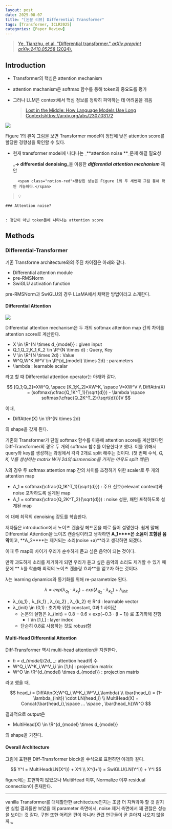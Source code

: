 ```yaml
---
layout: post
date: 2025-08-07
title: "[논문 리뷰] Differential Transformer"
tags: [Transformer, ICLR2025]
categories: [Paper Review]
---
```


> [Ye, Tianzhu, et al. "Differential transformer." ](https://arxiv.org/abs/2410.05258)[_arXiv preprint arXiv:2410.05258_](https://arxiv.org/abs/2410.05258)[ (2024).](https://arxiv.org/abs/2410.05258)



## Introduction

- Transformer의 핵심은 attention mechanism
- attention machanism은 softmax 함수를 통해 token의 중요도를 평가
- 그러나 LLM은 context에서 핵심 정보를 정확히 파악하는 데 어려움을 겪음

	> [Lost in the Middle: How Language Models Use Long Contextshttps://arxiv.org/abs/2307.03172](https://arxiv.org/abs/2307.03172)


![](https://prod-files-secure.s3.us-west-2.amazonaws.com/542b861c-36a8-4051-84e5-8804b6728dba/9083ea56-691a-4752-ae26-47f403431ac8/image.png?X-Amz-Algorithm=AWS4-HMAC-SHA256&X-Amz-Content-Sha256=UNSIGNED-PAYLOAD&X-Amz-Credential=ASIAZI2LB4667LG6JOSG%2F20250811%2Fus-west-2%2Fs3%2Faws4_request&X-Amz-Date=20250811T051825Z&X-Amz-Expires=3600&X-Amz-Security-Token=IQoJb3JpZ2luX2VjEKz%2F%2F%2F%2F%2F%2F%2F%2F%2F%2FwEaCXVzLXdlc3QtMiJGMEQCID1YPS1FYhGTgTyLvSqmFGlVHEQ4ex%2B0TtLzmvcaknfiAiAPJCIq09pEHM034NIvcU24AU%2B6ANw8duycIUlHnaNF%2FSqIBAjl%2F%2F%2F%2F%2F%2F%2F%2F%2F%2F8BEAAaDDYzNzQyMzE4MzgwNSIMdymccG2FCcp%2FvDc7KtwDtzx4ARdqDB1xlmmjcBHsV8gzfNRcZvY4snwIppc2sQPOyXqotnN%2Bo7pZFWFouZmApLimbYlLpxwvF3qsl0LKggt3q7vPbGDXuc6jbGIbQX%2BMihK1Yvs58nZaOVGIO9ErqQdcDf6qTxXYuyE9L7XwmcWU%2BaiS3ge70Qlioir0Fn1eeEIjMvXp1znB4AznRZ2MttFjqZQYtN43C4X7Zmh1TfKoglkT8AsJGSCLZAfFkWNuMH7Pu1kicqV6NTSn%2Fb%2F5ZLDIxvQUTNQ4pNLR4UKeCmB5ZfsG8sIso7I%2BRyPaLVPhBHCIjxukvxwQtWCe4EEsNTeuSIRQvVT0EuAyqIp0yOcsJzzn1iERj89ePlhEnxE%2F%2FtG0ZRsJO6pJplFjmllBMcZ3AOoeaBWFtxGFfr%2BkrfeBrTIVxq6aYIt3Jh%2BZwJf06yP4BMem2zdGMC6RtsZTz88sdug7yaTppPvl2d7XvtZ3u7FPf74dGbBUn9WSWyiK6Oi4k8ep1VaflyF8zBb2AlxwenQKq5odXWEG%2BUjj43g0V2aRzJG6Pb2lgXFE64pd351EdY9Jbdf9iGBFIB5bMjA0YNEEDlCmH%2FhhGaBHiPZciogjHBEq8Esy9WFy7bM9%2BO8z1RGMyEGarVQwytvlxAY6pgEzyuXDiGcm9%2BN162529zIMlNIQi1o5LMswqpbhYlm2h7idyYJudxz1mxNspEKogdTl3U291f%2Bilph1dMhL4LLLU7CLLgKV79M2HYn3lBP2XjvIUQk1zSo7BGeU1IoMSP9IL%2FqxGKy6GKm35ysosX%2Brs3QEaINxTtLAsdF0F263MAAeki%2BQTtH%2FMP%2B6%2Fl%2FIrN6c0JcGIrm3nehb0GqpoH7mbvRrUEef&X-Amz-Signature=0ec210120547b2fa6184d819a91d2e761566a90d882f276fac097d5076de241e&X-Amz-SignedHeaders=host&x-amz-checksum-mode=ENABLED&x-id=GetObject)


Figure 1의 왼쪽 그림을 보면 Transformer model이 정답에 낮은 attention score를 할당한 경향성을 확인할 수 있다.

- 현재 transformer model에 나타나는 _**attention noise **_문제 해결 필요성

	_**→ differential denoising**_을 이용한 _**differential attention mechanism**_ 제안


		<span class="notion-red">향상된 성능은 Figure 1의 두 세번째 그림 통해 확인 가능하다.</span>


> 💡 


	### Attention noise?


	: 정답이 아닌 token들에 나타나는 attention score



## Methods



### Differential-Transformer


기존 Transforme architecture와의 주된 차이점은 아래와 같다.

- Differential attention module
- pre-RMSNorm
- SwiGLU activation function

pre-RMSNorm과 SwiGLU의 경우 LLaMA에서 채택한 방법이라고 소개한다.



#### Differential Attention


![](https://prod-files-secure.s3.us-west-2.amazonaws.com/542b861c-36a8-4051-84e5-8804b6728dba/116d70b2-1963-4810-9167-f4c7d8a06e8f/image.png?X-Amz-Algorithm=AWS4-HMAC-SHA256&X-Amz-Content-Sha256=UNSIGNED-PAYLOAD&X-Amz-Credential=ASIAZI2LB4667LG6JOSG%2F20250811%2Fus-west-2%2Fs3%2Faws4_request&X-Amz-Date=20250811T051825Z&X-Amz-Expires=3600&X-Amz-Security-Token=IQoJb3JpZ2luX2VjEKz%2F%2F%2F%2F%2F%2F%2F%2F%2F%2FwEaCXVzLXdlc3QtMiJGMEQCID1YPS1FYhGTgTyLvSqmFGlVHEQ4ex%2B0TtLzmvcaknfiAiAPJCIq09pEHM034NIvcU24AU%2B6ANw8duycIUlHnaNF%2FSqIBAjl%2F%2F%2F%2F%2F%2F%2F%2F%2F%2F8BEAAaDDYzNzQyMzE4MzgwNSIMdymccG2FCcp%2FvDc7KtwDtzx4ARdqDB1xlmmjcBHsV8gzfNRcZvY4snwIppc2sQPOyXqotnN%2Bo7pZFWFouZmApLimbYlLpxwvF3qsl0LKggt3q7vPbGDXuc6jbGIbQX%2BMihK1Yvs58nZaOVGIO9ErqQdcDf6qTxXYuyE9L7XwmcWU%2BaiS3ge70Qlioir0Fn1eeEIjMvXp1znB4AznRZ2MttFjqZQYtN43C4X7Zmh1TfKoglkT8AsJGSCLZAfFkWNuMH7Pu1kicqV6NTSn%2Fb%2F5ZLDIxvQUTNQ4pNLR4UKeCmB5ZfsG8sIso7I%2BRyPaLVPhBHCIjxukvxwQtWCe4EEsNTeuSIRQvVT0EuAyqIp0yOcsJzzn1iERj89ePlhEnxE%2F%2FtG0ZRsJO6pJplFjmllBMcZ3AOoeaBWFtxGFfr%2BkrfeBrTIVxq6aYIt3Jh%2BZwJf06yP4BMem2zdGMC6RtsZTz88sdug7yaTppPvl2d7XvtZ3u7FPf74dGbBUn9WSWyiK6Oi4k8ep1VaflyF8zBb2AlxwenQKq5odXWEG%2BUjj43g0V2aRzJG6Pb2lgXFE64pd351EdY9Jbdf9iGBFIB5bMjA0YNEEDlCmH%2FhhGaBHiPZciogjHBEq8Esy9WFy7bM9%2BO8z1RGMyEGarVQwytvlxAY6pgEzyuXDiGcm9%2BN162529zIMlNIQi1o5LMswqpbhYlm2h7idyYJudxz1mxNspEKogdTl3U291f%2Bilph1dMhL4LLLU7CLLgKV79M2HYn3lBP2XjvIUQk1zSo7BGeU1IoMSP9IL%2FqxGKy6GKm35ysosX%2Brs3QEaINxTtLAsdF0F263MAAeki%2BQTtH%2FMP%2B6%2Fl%2FIrN6c0JcGIrm3nehb0GqpoH7mbvRrUEef&X-Amz-Signature=53f4701e7049deed7ddd6e548c23bb2a171f2e805ef6d28c8ea93b98c3a638ac&X-Amz-SignedHeaders=host&x-amz-checksum-mode=ENABLED&x-id=GetObject)


Differential attention mechanism은 두 개의 softmax attention map 간의 차이를 attention score로 계산한다.

- X \in \R^{N \times d\_{model}} : given input
- Q\_1,Q\_2,K\_1,K\_2 \in \R^{N \times d} : Query, Key
- V \in \R^{N \times 2d} : Value
- W^Q,W^K,W^V \in \R^{d\_{model} \times 2d} : parameters
- \lambda : learnable scalar

라고 할 때 Differential attention operator는 아래와 같다.


$$
[Q_1;Q_2]=XW^Q, \space [K_1;K_2]=XW^K, \space V=XW^V \\
DiffAttn(X) = (softmax(\cfrac{Q_1K^T_1}{\sqrt{d}}) - \lambda \space softmax(\cfrac{Q_2K^T_2}{\sqrt{d}}))V
$$


이때,

- DiffAtten(X) \in \R^{N \times 2d}

의 shape을 갖게 된다.


기존의 Transformer가 단일 softmax 함수를 이용해 attention score를 계산했다면 Diff-Transformer의 경우 두 개의 softmax 함수를 이용한다고 했다. 이를 위해서 query와 key를 생성하는 과정에서 각각 2개로 split 해주는 것이다. <span class="notion-red">(첫 번째 수식, </span><span class="notion-red">_Q, K, V를 생성하는 matrix W가 2d의 dismension을 가지는 이유도 split 때문_</span><span class="notion-red">)</span>


 λ의 경우 두 softmax attention map 간의 차이를 조정하기 위한 scaler로 두 개의 attention map

- A\_1 = softmax(\cfrac{Q\_1K^T\_1}{\sqrt{d}}) : 주요 신호(relevant context)와 noise 포착하도록 설계된 map
- A\_1 = softmax(\cfrac{Q\_2K^T\_2}{\sqrt{d}}) : noise 성분, 패턴 포착하도록 설계된 map 

에 대해 최적의 denoising 강도를 학습한다.


저자들은 introduction에서 노이즈 캔슬링 헤드폰을 예로 들어 설명한다. 쉽게 말해 Differential Attention을 노이즈 캔슬링이라고 생각하면 **A\_1****은 소음이 포함된 음악**이고, **A\_2****는 제거되는 소리(noise +a)**라고 생각하면 되겠다. 


이때 두 map의 차이가 우리가 순수하게 듣고 싶은 음악이 되는 것이다. 


만약 과도하게 소리를 제거하게 되면 우리가 듣고 싶은 음악의 소리도 제거할 수 있기 때문에 ** λ를 학습해 최적의 노이즈 캔슬링 효과**를 얻고자 하는 것이다.


λ는 learning dynamics와 동기화를 위해 re-parametrize 된다.


$$
\lambda = exp(\lambda_{q_1} \cdot \lambda_{k_1}) - exp(\lambda_{q_2} \cdot \lambda_{k_2}) + \lambda_{init}
$$

- λ\_{q\_1} , λ\_{k\_1} , λ\_{q\_2} , λ\_{k\_2} ∈ R^d : learnable vector
- λ\_{init} \in (0,1) : 초기화 위한 constant, 0과 1 사이값
	- 논문의 실험은 λ\_{init} = 0.8 − 0.6 × exp(−0.3 · (l − 1)) 로 초기화해 진행
		- l \in [1,L] : layer index
	- 단순히 0.8로 사용하는 것도 robust함


#### **Multi-Head Differential Attention**


Diff-Transformer 역시 multi-head attention을 지원한다.

- _h = d\_{model}/2d__ _: attention head의 수
- W^Q\_i,W^K\_i,W^V\_i,i \in [1,h] : projection matrix
- W^O \in \R^{d\_{model} \times d\_{model}} : projection matrix

라고 했을 때,


$$
head_i = DiffAttn(X;W^Q_i,W^K_i,W^V_i,\lambda) \\
\bar{head_i} = (1-\lambda_{init}) \cdot LN(head_i) \\
MultiHead(X) = Concat(\bar{head_i},\space ... \space , \bar{head_h})W^O
$$


결과적으로 output은

- MultiHead(X) \in \R^{d\_{model} \times d\_{model}}

의 shape을 가진다.



#### Overall Architecture


그림에 표현된 Diff-Transformer block을 수식으로 표현하면 아래와 같다.


$$
Y^l = MultiHead(LN(X^l)) + X^l \\
X^{l+1} = SwiGLU(LN(Y^l)) + Y^l
$$


figure에는 표현하지 않았으나 MultiHead 이후, Normalize 이후 residual connection이 존재한다.


---


vanilla Transformer를 대체할만한 architecture인지는 조금 더 지켜봐야 할 것 같지만 실험 결과들만 보았을 때 parameter 측면에서, noise 제거 측면에서 꽤 괜찮은 성능을 보이는 것 같다. 구현 또한 어려운 편이 아니라 관련 연구들이 곧 쏟아져 나오지 않을까,,,


